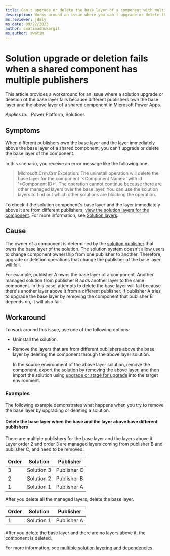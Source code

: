 ```yaml
---
title: Can't upgrade or delete the base layer of a component with multiple publishers
description: Works around an issue where you can't upgrade or delete the base layer of components that have multiple publishers in Microsoft Power Apps.
ms.reviewer: jdaly
ms.date: 09/22/2023
author: swatimadhukargit
ms.author: swatim
---
```

# Solution upgrade or deletion fails when a shared component has multiple publishers

This article provides a workaround for an issue where a solution upgrade or deletion of the base layer fails because different publishers own the base layer and the above layer of a shared component in Microsoft Power Apps.

_Applies to:_ &nbsp; Power Platform, Solutions

## Symptoms

When different publishers own the base layer and the layer immediately above the base layer of a shared component, you can't upgrade or delete the base layer of the component.

In this scenario, you receive an error message like the following one:

> Microsoft.Crm.CrmException: The uninstall operation will delete the base layer for the component '\<Component Name>' with id '\<Component ID>'. The operation cannot continue because there are other managed layers over the base layer. You can use the solution layers to find out which other solutions are blocking the operation.

To check if the solution component's base layer and the layer immediately above it are from different publishers, [view the solution layers for the component](/power-apps/maker/data-platform/solution-layers#view-the-solution-layers-for-a-component). For more information, see [Solution layers](/power-platform/alm/solution-layers-alm).

## Cause

The owner of a component is determined by the [solution publisher](/power-platform/alm/solution-concepts-alm#solution-publisher) that owns the base layer of the solution. The solution system doesn't allow users to change component ownership from one publisher to another. Therefore, upgrade or deletion operations that change the publisher of the base layer will fail.

For example, publisher A owns the base layer of a component. Another managed solution from publisher B adds another layer to the same component. In this case, attempts to delete the base layer will fail because there's another layer above it from a different publisher. If publisher A tries to upgrade the base layer by removing the component that publisher B depends on, it will also fail.

## Workaround

To work around this issue, use one of the following options:

- Uninstall the solution.
- Remove the layers that are from different publishers above the base layer by deleting the component through the above layer solution.

  In the source environment of the above layer solution, remove the component, export the solution by removing the above layer, and then import the solution using [upgrade or stage for upgrade](/power-apps/maker/data-platform/update-solutions) into the target environment.

### Examples

The following example demonstrates what happens when you try to remove the base layer by upgrading or deleting a solution.

#### Delete the base layer when the base and the layer above have different publishers

There are multiple publishers for the base layer and the layers above it. Layer order 2 and order 3 are managed layers coming from publisher B and publisher C, and need to be removed.  

|Order | Solution | Publisher|
|------|-------|--------|
|3| Solution 3 | Publisher C|
|2| Solution 2 | Publisher B|
|1| Solution 1 | Publisher A|

After you delete all the managed layers, delete the base layer.

|Order | Solution | Publisher|
|------|-------|--------|
|1| Solution 1 | Publisher A|

After you delete the base layer and there are no layers above it, the component is deleted.

For more information, see [multiple solution layering and dependencies](/power-platform/alm/organize-solutions#multiple-solution-layering-and-dependencies).
